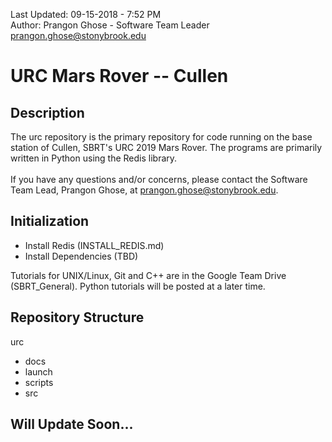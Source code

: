 Last Updated: 09-15-2018 - 7:52 PM <br />
Author: Prangon Ghose - Software Team Leader <prangon.ghose@stonybrook.edu>

# URC Mars Rover -- Cullen
## Description
The urc repository is the primary repository for code running on the base station of Cullen, SBRT's URC 2019 Mars Rover. The programs are primarily written in Python using the Redis library. <br />
<br />
If you have any questions and/or concerns, please contact the Software Team Lead, Prangon Ghose, at <prangon.ghose@stonybrook.edu>.

## Initialization
* Install Redis (INSTALL_REDIS.md)
* Install Dependencies (TBD)

Tutorials for UNIX/Linux, Git and C++ are in the Google Team Drive (SBRT_General). Python tutorials will be posted at a later time.

## Repository Structure
urc <br />
* docs <br />
* launch <br />
* scripts <br />
* src <br />

## Will Update Soon...
